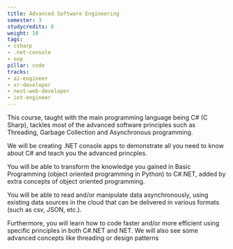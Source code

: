 ```yaml
---
title: Advanced Software Engineering
semester: 3
studycredits: 6
weight: 10
tags:
- csharp
- .net-console
- oop
pillar: code
tracks:
- ai-engineer
- xr-developer
- next-web-developer
- iot-engineer
---
```


This course, taught with the main programming language being C# (C Sharp), tackles most of the advanced software principles such as Threading, Garbage Collection and Asynchronous programming.

We will be creating .NET console apps to demonstrate all you need to know about C# and teach you the advanced princples.

You will be able to transform the knowledge you gained in Basic Programming (object oriented programming in Python) to C#.NET, added by extra concepts of object oriented programming.

You will be able to read and/or manipulate data asynchronously, using existing data sources in the cloud that can be delivered in various formats (such as csv, JSON, etc.).

Furthermore, you will learn how to code faster and/or more efficient using specific principles in both C#.NET and NET. We will also see some advanced concepts like threading or design patterns